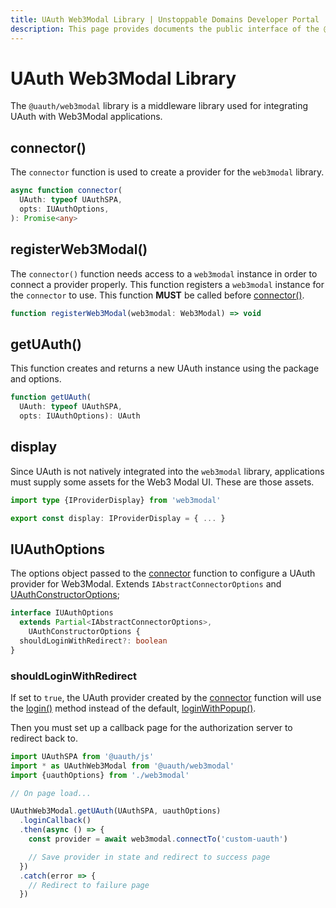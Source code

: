 ```yaml
---
title: UAuth Web3Modal Library | Unstoppable Domains Developer Portal
description: This page provides documents the public interface of the @uauth/web3modal middleware library.
---
```


# UAuth Web3Modal Library

The `@uauth/web3modal` library is a middleware library used for integrating UAuth with Web3Modal applications.

## connector()

The `connector` function is used to create a provider for the `web3modal` library.

```typescript
async function connector(
  UAuth: typeof UAuthSPA,
  opts: IUAuthOptions,
): Promise<any>
```

## registerWeb3Modal()

The `connector()` function needs access to a `web3modal` instance in order to connect a provider properly. This function registers a `web3modal` instance for the `connector` to use. This function **MUST** be called before [connector()](#connector).

```typescript
function registerWeb3Modal(web3modal: Web3Modal) => void
```

## getUAuth()

This function creates and returns a new UAuth instance using the package and options.

```typescript
function getUAuth(
  UAuth: typeof UAuthSPA,
  opts: IUAuthOptions): UAuth
```

## display

Since UAuth is not natively integrated into the `web3modal` library, applications must supply some assets for the Web3 Modal UI. These are those assets.

```typescript
import type {IProviderDisplay} from 'web3modal'

export const display: IProviderDisplay = { ... }
```

## IUAuthOptions

The options object passed to the [connector](#connector) function to configure a UAuth provider for Web3Modal. Extends `IAbstractConnectorOptions` and [UAuthConstructorOptions](../uauth-js#clientoptions);

```typescript
interface IUAuthOptions
  extends Partial<IAbstractConnectorOptions>,
    UAuthConstructorOptions {
  shouldLoginWithRedirect?: boolean
}
```

### shouldLoginWithRedirect

If set to `true`, the UAuth provider created by the [connector](#connector) function will use the [login()](../uauth-js#login) method instead of the default, [loginWithPopup()](../uauth-js#loginwithpopup).

Then you must set up a callback page for the authorization server to redirect back to.

```javascript
import UAuthSPA from '@uauth/js'
import * as UAuthWeb3Modal from '@uauth/web3modal'
import {uauthOptions} from './web3modal'

// On page load...

UAuthWeb3Modal.getUAuth(UAuthSPA, uauthOptions)
  .loginCallback()
  .then(async () => {
    const provider = await web3modal.connectTo('custom-uauth')

    // Save provider in state and redirect to success page
  })
  .catch(error => {
    // Redirect to failure page
  })
```
